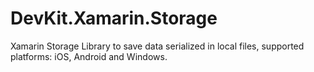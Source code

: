 # DevKit.Xamarin.Storage
Xamarin Storage Library to save data serialized in local files, supported platforms: iOS, Android and Windows.
